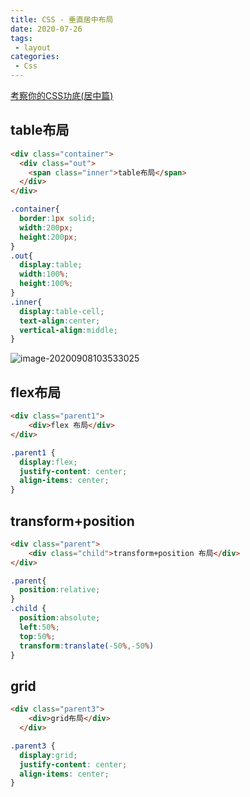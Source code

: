 ```yaml
---
title: CSS - 垂直居中布局
date: 2020-07-26
tags:
 - layout
categories: 
 - Css
---
```


[考察你的CSS功底(居中篇)](https://juejin.im/post/6884971597498613768#heading-4)

## table布局

```html
<div class="container">
  <div class="out">
    <span class="inner">table布局</span>
  </div>
</div>
```

```css
.container{
  border:1px solid;
  width:200px;
  height:200px;
}
.out{
  display:table;
  width:100%;
  height:100%;  
}
.inner{
  display:table-cell;
  text-align:center;
  vertical-align:middle;
}
```

![image-20200908103533025](https://gitee.com/xuyiling/gopic/raw/master/img/20200908103533.png)

## flex布局

```html
<div class="parent1">
    <div>flex 布局</div>
</div>
```

```css
.parent1 {
  display:flex; 
  justify-content: center;
  align-items: center;
}
```

## transform+position

```html
<div class="parent">
    <div class="child">transform+position 布局</div>
</div>
```

```css
.parent{
  position:relative;
}
.child {
  position:absolute;
  left:50%;
  top:50%;
  transform:translate(-50%,-50%)
}
```

## grid

```html
<div class="parent3">
    <div>grid布局</div>
  </div>
```

```css
.parent3 {
  display:grid; 
  justify-content: center;
  align-items: center;
}
```

